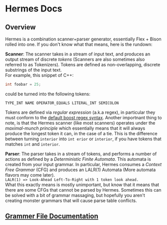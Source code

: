 # Hermes Docs

## Overview
Hermes is a combination scanner+parser generator, essentially Flex + Bison rolled into one. If you don't know what that means, here is the rundown:  

__Scanner__:
The scanner takes in a stream of input text, and produces an output stream of discrete *tokens* (Scanners are also sometimes also referred to as Tokenizers). Tokens are defined as non-overlapping, discrete substrings of the input text.  
For example, this snippet of C++:  
```c++
int foobar = 25;
```
could be turned into the following tokens:
```
TYPE_INT NAME OPERATOR_EQUALS LITERAL_INT SEMICOLON
```
Tokens are defined via *regular expression* (a.k.a regex), in particular they must conform to the [default boost regex syntax](https://www.boost.org/doc/libs/1_82_0/libs/regex/doc/html/boost_regex/syntax/perl_syntax.html). Another importnant thing to note, is that the Hermes scanner (like most scanners) operates under the *maximal-munch principle* which essentially means that it will always produce the longest token it can, in the case of a tie. This is the difference between turning `interior` into `int erior` or `interior`, if you have tokens that matches `int` and `interior`.

__Parser__:
The parser takes in a stream of tokens, and performs a number of actions as defined by a *Deterministic Finite Automata*. This automata is created from your input grammar. In particular, Hermes consumes a *Context Free Grammar* (CFG) and produces an LALR(1) Automata (More automata flavors may come later).  
`LALR(1) => Look-Ahead Left-To-Right with 1 token look ahead.`  
What this exactly means is mostly unimportant, but know that it means that there are some CFGs that cannot be parsed by Hermes. Sometimes this can be solved with a bit of grammar massaging, but hopefully you aren't creating monster grammars that will cause parse table conflicts.

## [Grammer File Documentation](grammar-files.md)